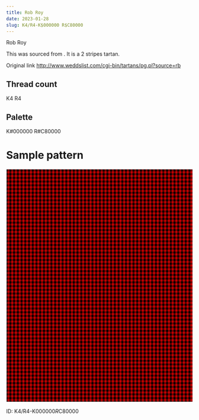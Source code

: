 ```yaml
---
title: Rob Roy
date: 2023-01-28
slug: K4/R4-K$000000 R$C80000
---
```

Rob Roy

This was sourced from <no value>.  It is a 2 stripes tartan.

Original link http://www.weddslist.com/cgi-bin/tartans/pg.pl?source=rb

## Thread count
K4 R4

## Palette
K#000000 R#C80000

# Sample pattern

![Tartan detail](tartan.png "K4 R4 tartan")

ID: K4/R4-K$000000 R$C80000